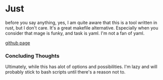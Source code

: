 # Just

before you say anything, yes, I am quite aware that this is a tool written in rust, but I don't care.
It's a great makefile alternative.
Especially when you consider that mage is funky, and task is yaml.
I'm not a fan of yaml.

[github page](https://github.com/casey/just)

### Concluding Thoughts

Ultimately, while this has alot of options and possibilities.
I'm lazy and will probably stick to bash scripts until there's a reason not to.


